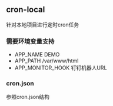 ## cron-local
针对本地项目进行定时cron任务
### 需要环境变量支持
* APP_NAME  DEMO
* APP_PATH  /var/www/html
* APP_MONITOR_HOOK  钉钉机器人URL
### cron.json
参照cron.json结构